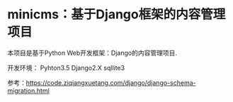 # minicms：基于Django框架的内容管理项目

本项目是基于Python Web开发框架：Django的内容管理项目.

开发环境：
Pyhton3.5
Django2.X
sqllite3

参考：https://code.ziqiangxuetang.com/django/django-schema-migration.html
